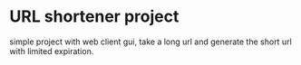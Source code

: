 # URL shortener project

simple project with web client gui, take a long url and generate the short url with limited expiration.


